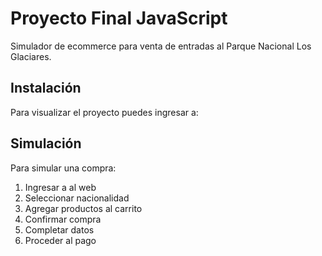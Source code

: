 # Proyecto Final JavaScript
Simulador de ecommerce para venta de entradas al Parque Nacional Los Glaciares.

## Instalación
Para visualizar el proyecto puedes ingresar a: 

## Simulación

Para simular una compra:
1. Ingresar a al web
2. Seleccionar nacionalidad
3. Agregar productos al carrito
4. Confirmar compra
5. Completar datos
6. Proceder al pago